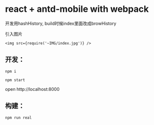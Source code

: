 # react + antd-mobile with webpack
开发用hashHistory, build时候index里面改成browHistory

引入图片
```
<img src={require('~IMG/index.jpg')} />
```

## 开发：
```
npm i

npm start
```

open http://localhost:8000

## 构建：

```
npm run real
```

